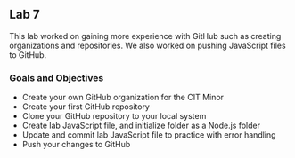 ## Lab 7

This lab worked on gaining more experience with GitHub such as creating organizations and repositories. We also worked on pushing JavaScript files to GitHub.

### Goals and Objectives

- Create your own GitHub organization for the CIT Minor
- Create your first GitHub repository
- Clone your GitHub repository to your local system
- Create lab JavaScript file, and initialize folder as a Node.js folder
- Update and commit lab JavaScript file to practice with error handling
- Push your changes to GitHub

